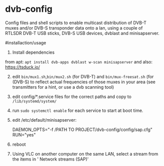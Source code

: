 # dvb-config
Config files and shell scripts to enable multicast distribution of DVB-T muxes and/or DVB-S transponder data onto a lan, using a couple of RTLSDR DVB-T USB sticks, DVB-S USB devices, dvblast and minisapserver.

#installaction/usage

1. Install dependencies

from apt: `apt install dvb-apps dvblast w-scan minisapserver`
and also: https://tsduck.io/


2. edit `bin/mux1.sh`,`bin/mux2.sh` (for DVB-T) and `bin/mux-freesat.sh` (for (DVB-S) to reflect actual frequencies of those muxes in your area (see transmitters for a hint, or use a dvb scanning tool)

3. edit config/*.service files for the correct paths and copy to `/lib/systemd/system/`

4. run `sudo systemctl enable` for each service to start at boot time.

5. edit /etc/default/minisapserver:

	DAEMON_OPTS="-f /PATH TO PROJECT/dvb-config/config/sap.cfg"
	RUN="yes"
6. reboot

7. Using VLC on another computer on the same LAN, select a stream from the items in ' Network streams (SAP)'
